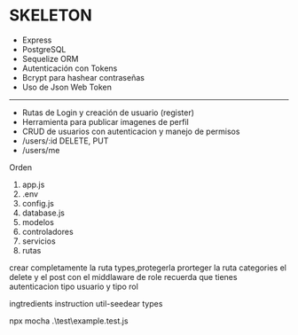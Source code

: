 # SKELETON

- Express
- PostgreSQL
- Sequelize ORM 
- Autenticación con Tokens
- Bcrypt para hashear contraseñas
- Uso de Json Web Token

---

- Rutas de Login y creación de usuario (register)
- Herramienta para publicar imagenes de perfil
- CRUD de usuarios con autenticacion y manejo de permisos
- /users/:id DELETE, PUT
- /users/me

Orden
1. app.js
2. .env
3. config.js
4. database.js
5. modelos
6. controladores
7. servicios
8. rutas




crear completamente la ruta types,protegerla
prorteger la ruta categories el delete y el post con el middlaware de role 
recuerda que tienes autenticacion tipo usuario y tipo  rol



ingtredients instruction util-seedear
types 

<!-- comando para correr un test en mocha -->
npx mocha .\test\example.test.js